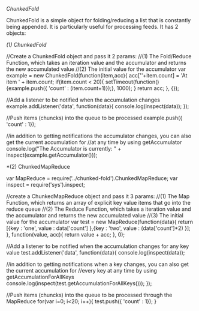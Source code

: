 *ChunkedFold*

ChunkedFold is a simple object for folding/reducing a list that is constantly being appended. It is particularly useful for processing feeds. It has 2 objects:

*(1) ChunkedFold*

//Create a ChunkedFold object and pass it 2 params:
//(1) The Fold/Reduce Function, which takes an iteration value and the accumulator and returns the new accumulated value
//(2) The initial value for the accumulator
var example = new ChunkedFold(function(item,acc){
  acc[''+item.count] = 'At item ' + item.count;
  if(item.count < 20){
     setTimeout(function(){example.push({ 'count' : (item.count+1)});}, 1000); 
  }
  return acc;
}, {});

//Add a listener to be notified when the accumulation changes
example.addListener('data', function(data){
  console.log(inspect(data));
});


//Push items (chuncks) into the queue to be processed
example.push({ 'count' : 1});


//in addition to getting notifications the accumulator changes, you can also get the current accumulation for 
//at any time by using getAccumulator
console.log("The Accumulator is currently: " + inspect(example.getAccumulator()));


*(2) ChunkedMapReduce

var MapReduce = require('../chunked-fold').ChunkedMapReduce;
var inspect = require('sys').inspect;

//create a ChunkedMapReduce object and pass it 3 params:
//(1) The Map Function, which returns an array of explicit key value items that go into the reduce queue
//(2) The Reduce Function, which takes a iteration value and the accumulator and returns the new accumulated value
//(3) The initial value for the accumulator 
var test = new MapReduce(function(data){
  return [{key : 'one', value : data['count'] },{key : 'two', value : (data['count']*2) }];
}, function(value, acc){
  return value + acc;
}, 0);


//Add a listener to be notified when the accumulation changes for any key value
test.addListener('data', function(data){
  console.log(inspect(data));
  
  //in addition to getting notifications when a key changes, you can also get the current accumulation for 
  //every key at any time by using getAccumulationForAllKeys
  console.log(inspect(test.getAccumulationForAllKeys()));
});


//Push items (chuncks) into the queue to be processed through the MapReduce
for(var i=0; i<20; i++){
  test.push({ 'count' : 1});
}
